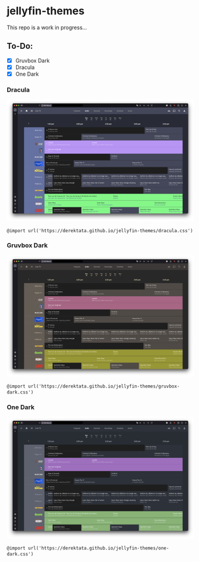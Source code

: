 # jellyfin-themes

This repo is a work in progress...

## To-Do:

- [X] Gruvbox Dark
- [X] Dracula
- [X] One Dark

### Dracula
<img src="./examples/dracula.png" alt="Dracula" width="600">

    @import url('https://derektata.github.io/jellyfin-themes/dracula.css')

### Gruvbox Dark
<img src="./examples/gruv-dark.png" alt="Gruvbox Dark" width="600">

    @import url('https://derektata.github.io/jellyfin-themes/gruvbox-dark.css')

### One Dark
<img src="./examples/one-dark.png" alt="One Dark" width="600">

    @import url('https://derektata.github.io/jellyfin-themes/one-dark.css')
